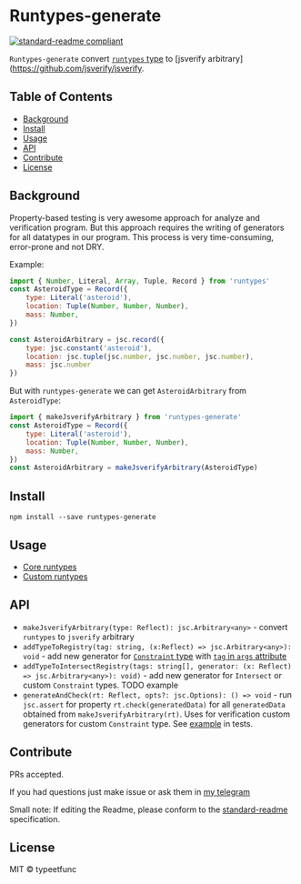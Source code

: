 # Runtypes-generate

[![standard-readme compliant](https://img.shields.io/badge/standard--readme-OK-green.svg?style=flat-square)](https://github.com/RichardLitt/standard-readme)

`Runtypes-generate` convert [`runtypes` type](https://github.com/pelotom/runtypes) to [jsverify arbitrary](https://github.com/jsverify/jsverify.

## Table of Contents

- [Background](#background)
- [Install](#install)
- [Usage](#usage)
- [API](#api)
- [Contribute](#contribute)
- [License](#license)

## Background

Property-based testing is very awesome approach for analyze and verification program. But this approach requires the writing of generators for all datatypes in our program. This process is very time-consuming, error-prone and not DRY.

Example:

```js
import { Number, Literal, Array, Tuple, Record } from 'runtypes'
const AsteroidType = Record({
    type: Literal('asteroid'),
    location: Tuple(Number, Number, Number),
    mass: Number,
})

const AsteroidArbitrary = jsc.record({
    type: jsc.constant('asteroid'),
    location: jsc.tuple(jsc.number, jsc.number, jsc.number),
    mass: jsc.number
})
```

But with `runtypes-generate` we can get `AsteroidArbitrary` from `AsteroidType`:

```js
import { makeJsverifyArbitrary } from 'runtypes-generate'
const AsteroidType = Record({
    type: Literal('asteroid'),
    location: Tuple(Number, Number, Number),
    mass: Number,
})
const AsteroidArbitrary = makeJsverifyArbitrary(AsteroidType)
```

## Install

```
npm install --save runtypes-generate
```

## Usage

- [Core runtypes](https://github.com/typeetfunc/runtypes-generate/blob/master/src/index.spec.ts)
- [Custom runtypes](https://github.com/typeetfunc/runtypes-generate/blob/master/src/custom.spec.ts)

## API

- `makeJsverifyArbitrary(type: Reflect): jsc.Arbitrary<any>` - convert `runtypes` to `jsverify` arbitrary
- `addTypeToRegistry(tag: string, (x:Reflect) => jsc.Arbitrary<any>): void` - add new generator for [`Constraint` type](https://github.com/pelotom/runtypes#constraint-checking) with [`tag` in `args` attribute](https://github.com/typeetfunc/runtypes-generate/blob/master/src/custom.spec.ts#L23-L32)
- `addTypeToIntersectRegistry(tags: string[], generator: (x: Reflect) => jsc.Arbitrary<any>): void)`  - add new generator for `Intersect` or custom `Constraint` types. TODO example
- `generateAndCheck(rt: Reflect, opts?: jsc.Options): () => void` - run `jsc.assert` for property `rt.check(generatedData)` for all `generatedData` obtained from `makeJsverifyArbitrary(rt)`. Uses for verification custom generators for custom `Constraint` type. See [example](https://github.com/typeetfunc/runtypes-generate/blob/master/src/custom.spec.ts#L112-L118) in tests. 

## Contribute

PRs accepted.

If you had questions just make issue or ask them in [my telegram](https://telegram.me/bracketsarrows)

Small note: If editing the Readme, please conform to the [standard-readme](https://github.com/RichardLitt/standard-readme) specification.


## License

MIT © typeetfunc